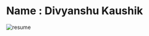 Name : Divyanshu Kaushik
===
![resume](https://user-images.githubusercontent.com/102215779/168556049-c7ffb795-d57b-4c47-985b-9f49b6a1993c.jpg)
